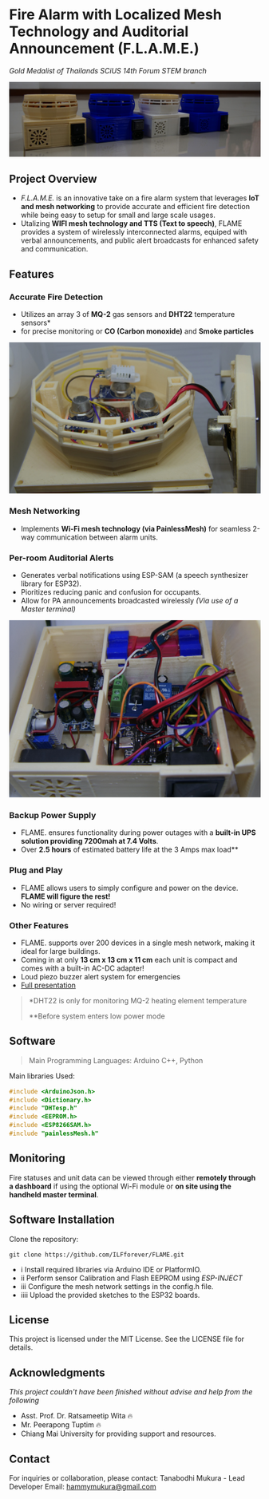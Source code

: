 # Fire Alarm with Localized Mesh Technology and Auditorial Announcement (F.L.A.M.E.)
*Gold Medalist of Thailands SCiUS 14th Forum STEM branch*

![alt text](https://github.com/ILFforever/F.L.A.M.E./blob/main/image/lineup.jpg "FLAME units")

## Project Overview

- *F.L.A.M.E.* is an innovative take on a fire alarm system that leverages **IoT and mesh networking** to provide accurate and efficient fire detection while being easy to setup for small and large scale usages. 
- Utalizing **WIFI mesh technology and TTS (Text to speech)**, FLAME provides a system of wirelessly interconnected alarms, equiped with verbal announcements, and public alert broadcasts for enhanced safety and communication.

## Features

### Accurate Fire Detection
- Utilizes an array 3 of **MQ-2** gas sensors and **DHT22** temperature sensors*
- for precise monitoring or **CO (Carbon monoxide)** and **Smoke particles**

![alt text](https://github.com/ILFforever/F.L.A.M.E./blob/main/image/top_off.JPG "Sensor service lid removed")

### Mesh Networking
- Implements **Wi-Fi mesh technology (via PainlessMesh)** for seamless 2-way communication between alarm units.

### Per-room Auditorial Alerts
- Generates verbal notifications using ESP-SAM (a speech synthesizer library for ESP32).
- Pioritizes reducing panic and confusion for occupants.
- Allow for PA announcements broadcasted wirelessly *(Via use of a Master terminal)*

![alt text](https://github.com/ILFforever/F.L.A.M.E./blob/main/image/bottom_compartment.jpg "Bottom_Compartment")
### Backup Power Supply
- FLAME. ensures functionality during power outages with a **built-in UPS solution providing 7200mah at 7.4 Volts**.
- Over **2.5 hours** of estimated battery life at the 3 Amps max load** 

### Plug and Play
- FLAME allows users to simply configure and power on the device. **FLAME will figure the rest!**
- No wiring or server required!

### Other Features
- FLAME. supports over 200 devices in a single mesh network, making it ideal for large buildings.
- Coming in at only **13 cm x 13 cm x 11 cm** each unit is compact and comes with a built-in AC-DC adapter!
- Loud piezo buzzer alert system for emergencies
- [Full presentation](https://www.canva.com/design/DAFgXDmPv9E/pQsmitHuM79DFmavD8RFxw/edit?utm_content=DAFgXDmPv9E&utm_campaign=designshare&utm_medium=link2&utm_source=sharebutton)
>   *DHT22 is only for monitoring MQ-2 heating element temperature
> 
>  **Before system enters low power mode

## Software
> Main Programming Languages: Arduino C++, Python

Main libraries Used:
```c
#include <ArduinoJson.h>
#include <Dictionary.h>
#include "DHTesp.h"
#include <EEPROM.h>
#include <ESP8266SAM.h>
#include "painlessMesh.h"
```

## Monitoring

Fire statuses and unit data can be viewed through either **remotely through a dashboard** if using the optional Wi-Fi module or **on site using the handheld master terminal**.

## Software Installation

Clone the repository:
```
git clone https://github.com/ILFforever/FLAME.git
```
- i Install required libraries via Arduino IDE or PlatformIO.
- ii Perform sensor Calibration and Flash EEPROM using *ESP-INJECT*
- iii Configure the mesh network settings in the config.h file.
- iiii Upload the provided sketches to the ESP32 boards.

## License

This project is licensed under the MIT License. See the LICENSE file for details.

## Acknowledgments
*This project couldn't have been finished without advise and help from the following*
- Asst. Prof. Dr. Ratsameetip Wita 🔥
-  Mr. Peerapong Tuptim 🔥
-  Chiang Mai University for providing support and resources.

## Contact

For inquiries or collaboration, please contact:
Tanabodhi Mukura - Lead Developer
Email: hammymukura@gmail.com
